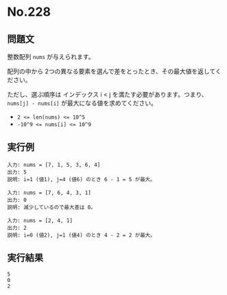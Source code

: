 # No.228

## 問題文

整数配列 `nums` が与えられます。

配列の中から 2つの異なる要素を選んで差をとったとき、その最大値を返してください。

ただし、選ぶ順序は インデックス i < j を満たす必要があります。つまり、`nums[j] - nums[i]` が最大になる値を求めてください。

* `2 <= len(nums) <= 10^5`
* `-10^9 <= nums[i] <= 10^9`

## 実行例

```
入力: nums = [7, 1, 5, 3, 6, 4]
出力: 5
説明: i=1 (値1), j=4 (値6) のとき 6 - 1 = 5 が最大。

入力: nums = [7, 6, 4, 3, 1]
出力: 0
説明: 減少しているので最大差は 0。

入力: nums = [2, 4, 1]
出力: 2
説明: i=0 (値2), j=1 (値4) のとき 4 - 2 = 2 が最大。
```

## 実行結果

```
5
0
2
```
